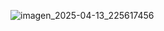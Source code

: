 ![imagen_2025-04-13_225617456](https://github.com/user-attachments/assets/e4538322-6a45-411f-96bb-1c2df153f275)
